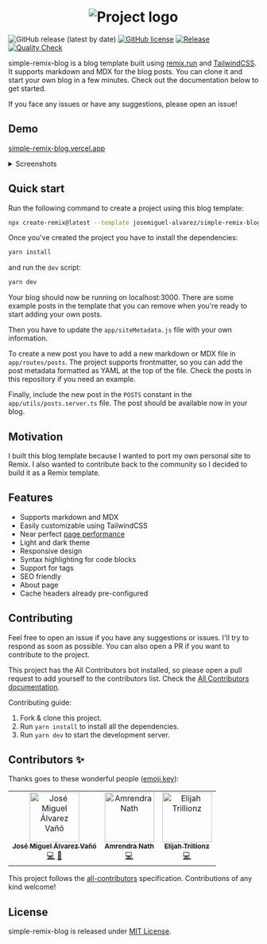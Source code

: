<center>
<h1>
  <img alt="Project logo" src="https://user-images.githubusercontent.com/89982193/189909779-fc246b9e-1ff8-46d8-9c57-8c51d1676d77.png">
</h1>
</center>

![GitHub release (latest by date)](https://img.shields.io/github/v/release/josemiguel-alvarez/simple-remix-blog)
[![GitHub license](https://img.shields.io/github/license/josemiguel-alvarez/simple-remix-blog)](https://github.com/josemiguel-alvarez/simple-remix-blog/blob/main/LICENSE)
[![Release](https://github.com/josemiguel-alvarez/simple-remix-blog/actions/workflows/release.yml/badge.svg)](https://github.com/josemiguel-alvarez/simple-remix-blog/actions/workflows/release.yml)
[![Quality Check](https://github.com/josemiguel-alvarez/simple-remix-blog/actions/workflows/analysis.yml/badge.svg)](https://github.com/josemiguel-alvarez/simple-remix-blog/actions/workflows/analysis.yml)

simple-remix-blog is a blog template built using [remix.run](https://remix.run/) and [TailwindCSS](https://tailwindcss.com/). It supports markdown and MDX for the blog posts. You can clone it and start your own blog in a few minutes. Check out the documentation below to get started.

If you face any issues or have any suggestions, please open an issue!

## Demo

[simple-remix-blog.vercel.app](https://simple-remix-blog.vercel.app/)

<details>
  <summary>Screenshots</summary>
  <h1>
    <img alt="Home" src="https://user-images.githubusercontent.com/89982193/190130973-0291b5bc-99f5-4bb0-be07-2485e3d4913e.png">
  </h1>

  <h1>
    <img alt="Post" src="https://user-images.githubusercontent.com/89982193/190131250-831b88d4-9b29-4b3c-a537-f64e277621cd.png">
  </h1>

  <h1>
    <img alt="Tags" src="https://user-images.githubusercontent.com/89982193/190131315-f54a9ea2-46f3-4235-abca-a61571272cf8.png">
  </h1>

  <h1>
    <img alt="About" src="https://user-images.githubusercontent.com/89982193/190131432-189d5394-aa2b-4dff-922a-184f8f879ac9.png">
  </h1>

</details>

## Quick start

Run the following command to create a project using this blog template:

```bash
npx create-remix@latest --template josemiguel-alvarez/simple-remix-blog
```

Once you've created the project you have to install the dependencies:

```bash
yarn install
```

and run the `dev` script:

```bash
yarn dev
```

Your blog should now be running on localhost:3000. There are some example posts in the template that you can remove when you're ready to start adding your own posts.

Then you have to update the `app/siteMetadata.js` file with your own information.

To create a new post you have to add a new markdown or MDX file in `app/routes/posts`. The project supports frontmatter, so you can add the post metadata formatted as YAML at the top of the file. Check the posts in this repository if you need an example.

Finally, include the new post in the `POSTS` constant in the `app/utils/posts.server.ts` file. The post should be available now in your blog.

## Motivation

I built this blog template because I wanted to port my own personal site to Remix. I also wanted to contribute back to the community so I decided to build it as a Remix template.

## Features

- Supports markdown and MDX
- Easily customizable using TailwindCSS
- Near perfect [page performance](https://pagespeed.web.dev/report?url=https%3A%2F%2Fsimple-remix-blog.vercel.app%2F)
- Light and dark theme
- Responsive design
- Syntax highlighting for code blocks
- Support for tags
- SEO friendly
- About page
- Cache headers already pre-configured

## Contributing

Feel free to open an issue if you have any suggestions or issues. I'll try to respond as soon as possible. You can also open a PR if you want to contribute to the project.

This project has the All Contributors bot installed, so please open a pull request to add yourself to the contributors list. Check the [All Contributors documentation](https://allcontributors.org/docs/en/bot/usage).

Contributing guide:

1. Fork & clone this project.
2. Run `yarn install` to install all the dependencies.
3. Run `yarn dev` to start the development server.

## Contributors ✨

Thanks goes to these wonderful people ([emoji key](https://allcontributors.org/docs/en/emoji-key)):

<!-- ALL-CONTRIBUTORS-LIST:START - Do not remove or modify this section -->
<!-- prettier-ignore-start -->
<!-- markdownlint-disable -->
<table>
  <tbody>
    <tr>
      <td align="center"><a href="http://www.linkedin.com/in/jmalvarezvano"><img src="https://avatars.githubusercontent.com/u/89982193?v=4?s=100" width="100px;" alt="José Miguel Álvarez Vañó"/><br /><sub><b>José Miguel Álvarez Vañó</b></sub></a><br /><a href="https://github.com/josemiguel-alvarez/simple-remix-blog/commits?author=josemiguel-alvarez" title="Code">💻</a> <a href="https://github.com/josemiguel-alvarez/simple-remix-blog/commits?author=josemiguel-alvarez" title="Documentation">📖</a></td>
      <td align="center"><a href="https://amrendranath.dev/"><img src="https://avatars.githubusercontent.com/u/46886429?v=4?s=100" width="100px;" alt="Amrendra Nath "/><br /><sub><b>Amrendra Nath </b></sub></a><br /><a href="https://github.com/josemiguel-alvarez/simple-remix-blog/commits?author=amrendranath" title="Code">💻</a></td>
      <td align="center"><a href="http://www.elijahtrillionz.com"><img src="https://avatars.githubusercontent.com/u/60356516?v=4?s=100" width="100px;" alt="Elijah Trillionz"/><br /><sub><b>Elijah Trillionz</b></sub></a><br /><a href="https://github.com/josemiguel-alvarez/simple-remix-blog/commits?author=Elijah-trillionz" title="Code">💻</a></td>
    </tr>
  </tbody>
  <tfoot>
    
  </tfoot>
</table>

<!-- markdownlint-restore -->
<!-- prettier-ignore-end -->

<!-- ALL-CONTRIBUTORS-LIST:END -->

This project follows the [all-contributors](https://github.com/all-contributors/all-contributors) specification. Contributions of any kind welcome!

## License

simple-remix-blog is released under [MIT License](https://github.com/josemiguel-alvarez/simple-remix-blog/blob/main/LICENSE).
